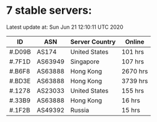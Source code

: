 # 7 stable servers:

Latest update at: Sun Jun 21 12:10:11 UTC 2020

| ID | ASN | Server Country | Online |
| -- | --- | -------------- | ------ |
| #.D09B | AS174 | United States | 101 hrs |
| #.7F1D | AS63949 | Singapore | 107 hrs |
| #.B6F8 | AS63888 | Hong Kong | 2670 hrs |
| #.BD3E | AS63888 | Hong Kong | 3739 hrs |
| #.1278 | AS23033 | United States | 155 hrs |
| #.33B9 | AS63888 | Hong Kong | 16 hrs |
| #.1F2B | AS49392 | Russia | 15 hrs |


